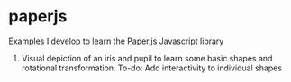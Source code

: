 # paperjs
Examples I develop to learn the Paper.js Javascript library

1) Visual depiction of an iris and pupil to learn some basic shapes and rotational transformation. 
  To-do: Add interactivity to individual shapes
